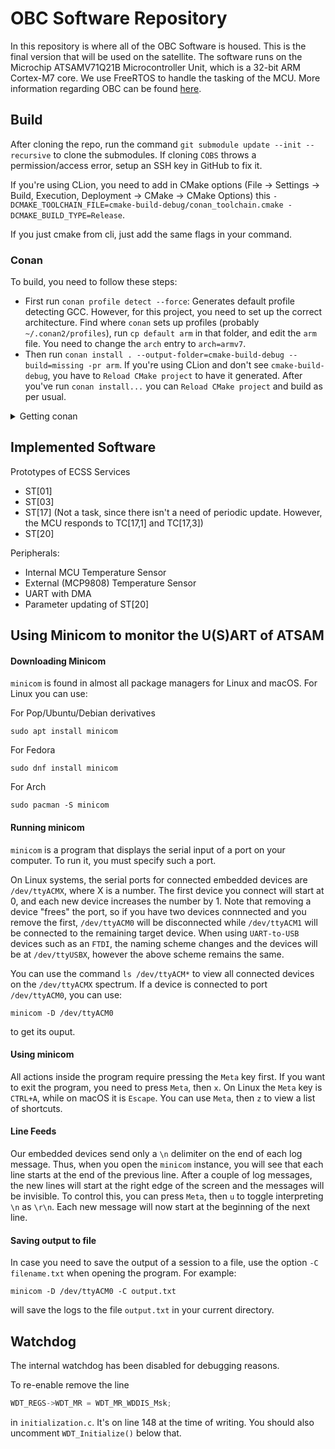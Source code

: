 # OBC Software Repository

In this repository is where all of the OBC Software is housed. This is the final version that will be used on the satellite.
The software runs on the Microchip ATSAMV71Q21B Microcontroller Unit, which is a 32-bit ARM Cortex-M7 core.
We use FreeRTOS to handle the tasking of the MCU.
More information regarding OBC can be found [here](https://gitlab.com/groups/acubesat/obc/-/wikis/home).

## Build

After cloning the repo, run the command `git submodule update --init --recursive` to clone the submodules.
If cloning `COBS` throws a permission/access error, setup an SSH key in GitHub to fix it.

If you're using CLion, you need to add in CMake options (File -> Settings -> Build, Execution, Deployment -> CMake ->
CMake Options) this `-DCMAKE_TOOLCHAIN_FILE=cmake-build-debug/conan_toolchain.cmake -DCMAKE_BUILD_TYPE=Release`.

If you just cmake from cli, just add the same flags in your command.


### Conan

To build, you need to follow these steps:
- First run `conan profile detect --force`: Generates default profile detecting GCC. However, for this project, you need to set up
    the correct architecture. Find where `conan` sets up profiles (probably `~/.conan2/profiles`), run `cp default arm` 
    in that folder, and edit the `arm` file. You need to change the `arch` entry to `arch=armv7`.
- Then run `conan install . --output-folder=cmake-build-debug --build=missing -pr arm`. If you're using CLion and don't see `cmake-build-debug`, you have to `Reload CMake project` to have it generated. 
After you've run `conan install...` you can `Reload CMake project` and build as per usual.

<details>
<summary>Getting conan</summary>

You can install [conan](https://conan.io/) following the instructions from
[here](https://docs.conan.io/2/installation.html).:
</details>

## Implemented Software

Prototypes of ECSS Services

- ST[01]
- ST[03]
- ST[17] (Not a task, since there isn't a need of periodic update. However, the MCU responds to TC[17,1] and TC[17,3])
- ST[20]

Peripherals:

- Internal MCU Temperature Sensor
- External (MCP9808) Temperature Sensor
- UART with DMA
- Parameter updating of ST[20]

## Using Minicom to monitor the U(S)ART of ATSAM

#### Downloading Minicom

`minicom` is found in almost all package managers for Linux and macOS. For Linux you can use:

For Pop/Ubuntu/Debian derivatives
```shell
sudo apt install minicom
```

For Fedora
```shell
sudo dnf install minicom
```

For Arch
```shell
sudo pacman -S minicom
```

#### Running minicom

`minicom` is a program that displays the serial input of a port on your computer. To run it, you must specify such a port.

On Linux systems, the serial ports for connected embedded devices are `/dev/ttyACMX`, where X is a number. The first device you connect will start at 0, and each new device increases the number by 1. Note that removing a device "frees" the port, so if you have two devices connnected and you remove the first, `/dev/ttyACM0` will be disconnected while `/dev/ttyACM1` will be connected to the remaining target device. When using `UART-to-USB` devices such as an `FTDI`, the naming scheme changes and the devices will be at `/dev/ttyUSBX`, however the above scheme remains the same.

You can use the command `ls /dev/ttyACM*` to view all connected devices on the `/dev/ttyACMX` spectrum.
If a device is connected to port `/dev/ttyACM0`, you can use:
```shell
minicom -D /dev/ttyACM0
```
to get its ouput.

#### Using minicom

All actions inside the program require pressing the `Meta` key first. If you want to exit the program, you need to press `Meta`, then `x`. On Linux the `Meta` key is `CTRL+A`, while on macOS it is `Escape`. You can use `Meta`, then `z` to view a list of shortcuts.

#### Line Feeds

Our embedded devices send only a `\n` delimiter on the end of each log message. Thus, when you open the `minicom` instance, you will see that each line starts at the end of the previous line. After a couple of log messages, the new lines will start at the right edge of the screen and the messages will be invisible. To control this, you can press `Meta`, then `u` to toggle interpreting `\n` as `\r\n`. Each new message will now start at the beginning of the next line.

#### Saving output to file

In case you need to save the output of a session to a file, use the option `-C filename.txt` when opening the program. For example:
```shell
minicom -D /dev/ttyACM0 -C output.txt
```
will save the logs to the file `output.txt` in your current directory.

## Watchdog

The internal watchdog has been disabled for debugging reasons.

To re-enable remove the line

```cpp
WDT_REGS->WDT_MR = WDT_MR_WDDIS_Msk;
```

in `initialization.c`. It's on line 148 at the time of writing. You should also uncomment `WDT_Initialize()` below that.
